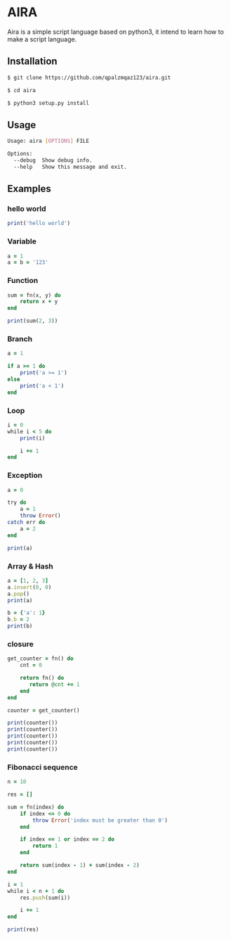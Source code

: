 # AIRA

Aira is a simple script language based on python3, it intend to learn how to make a script language.

## Installation

```bash
$ git clone https://github.com/qpalzmqaz123/aira.git

$ cd aira

$ python3 setup.py install
```

## Usage

```bash
Usage: aira [OPTIONS] FILE

Options:
  --debug  Show debug info.
  --help   Show this message and exit.
```

## Examples

### hello world

```ruby
print('hello world')
```

### Variable

```ruby
a = 1
a = b = '123'
```

### Function

```ruby
sum = fn(x, y) do
    return x + y
end

print(sum(2, 3))
```

### Branch

```ruby
a = 1

if a >= 1 do
    print('a >= 1')
else
    print('a < 1')
end
```

### Loop

```ruby
i = 0
while i < 5 do
    print(i)

    i += 1
end
```

### Exception

```ruby
a = 0

try do
    a = 1
    throw Error()
catch err do
    a = 2
end

print(a)
```

### Array & Hash

```ruby
a = [1, 2, 3]
a.insert(0, 0)
a.pop()
print(a)

b = {'a': 1}
b.b = 2
print(b)
```

### closure

```ruby
get_counter = fn() do
    cnt = 0

    return fn() do
       return @cnt += 1
    end
end

counter = get_counter()

print(counter())
print(counter())
print(counter())
print(counter())
print(counter())
```

### Fibonacci sequence

```ruby
n = 10

res = []

sum = fn(index) do
    if index <= 0 do
        throw Error('index must be greater than 0')
    end

    if index == 1 or index == 2 do
        return 1
    end

    return sum(index - 1) + sum(index - 2)
end

i = 1
while i < n + 1 do
    res.push(sum(i))

    i += 1
end

print(res)
```

